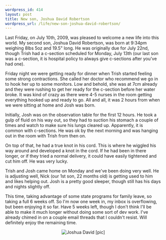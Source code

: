 ```yaml
--- 
wordpress_id: 414
layout: post
title: New son, Joshua David Robertson
wordpress_url: /life/new-son-joshua-david-robertson/
---
```


<p>Last Friday, on July 10th, 2009, was pleased to welcome a new life into this world.  My second son, Joshua David Robertson, was born at 9:34pm weighing 8lbs 5oz and 19.5" long.  He was originally due for July 22nd, though Trish had a c-section scheduled for Monday, July 13th (our last son was a c-section, it is hospital policy to always give c-sections after you've had one).</p>

<p>Friday night we were getting ready for dinner when Trish started feeling some strong contractions.  She called her doctor who recommend we go in to hook her up to some monitors.  Low and behold, she was at 7cm already and they were rushing to get her ready for the c-section before her water broke.  It was kind of crazy as there were 4-5 nurses in the room getting everything hooked up and ready to go.  All and all, it was 2 hours from when we were sitting at home and Josh was born.</p>

<p>Initially, Josh was on the observation table for the first 12 hours.  He took a gulp of fluid on his way out, so they had to suction his stomach a couple of times and watch to make sure his lungs cleared up.  Apparently, it is common with c-sections.  He was ok by the next morning and was hanging out in the room with Trish from then on.</p>

<p>On top of that, he had a true knot in his cord.  This is where he wiggled his way around and developed a knot in the cord.  If he had been in there longer, or if they tried a normal delivery, it could have easily tightened and cut him off.  He was very lucky.</p>

<p>Trish and Josh came home on Monday and we've been doing very well.  He is adjusting well, Nick (our 1st son, 22 months old) is getting used to him and likes helping out.  Josh is a pretty good sleeper, though still has his days and nights slightly off.</p>

<p>This time, taking advantage of some state programs for family leave, so taking a full 6 weeks off.  So I'm now one week in, my inbox is overflowing, but been enjoying it so far.  Have 5 weeks left, though I don't think I'll be able to make it much longer without doing some sort of dev work.  I've already chimed in on a couple email threads that I couldn't resist.  Will definitely enjoy the remaining time.</p>

<div align="center"><img src="http://krobertson.smugmug.com/photos/588501130_WqyDv-XL.jpg" alt="Joshua David [pic]" /></div>
         
